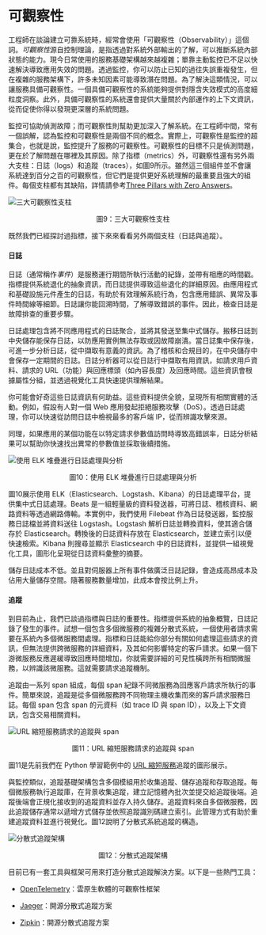 ##

# 可觀察性

工程師在談論建立可靠系統時，經常會使用「可觀察性（Observability）」這個詞。*可觀察性*源自控制理論，是指透過對系統外部輸出的了解，可以推斷系統內部狀態的能力。現今日常使用的服務基礎架構越來越複雜；單靠主動監控已不足以快速解決導致應用失效的問題。透過監控，你可以防止已知的過往失誤重複發生，但在複雜的服務架構下，許多未知因素可能導致潛在問題。為了解決這類情況，可以讓服務具備可觀察性。一個具備可觀察性的系統能夠提供對隱含失效模式的高度細粒度洞察。此外，具備可觀察性的系統還會提供大量關於內部運作的上下文資訊，從而促使你得以發現更深層的系統問題。

監控可協助偵測故障；而可觀察性則幫助更加深入了解系統。在工程師中間，常有一個誤解，認為監控和可觀察性是兩個不同的概念。實際上，可觀察性是監控的超集合，也就是說，監控提升了服務的可觀察性。可觀察性的目標不只是偵測問題，更在於了解問題在哪裡及其原因。除了指標（metrics）外，可觀察性還有另外兩大支柱：日誌（logs）和追蹤（traces），如圖9所示。雖然這三個組件並不會讓系統達到百分之百的可觀察性，但它們是提供更好系統理解的最重要且強大的組件。每個支柱都有其缺陷，詳情請參考[Three Pillars with Zero Answers](https://medium.com/lightstephq/three-pillars-with-zero-answers-2a98b36358b8)。

![三大可觀察性支柱](images/image7.png) <p align="center"> 圖9：三大可觀察性支柱 </p>

既然我們已經探討過指標，接下來來看看另外兩個支柱（日誌與追蹤）。

#### 日誌

日誌（通常稱作*事件*）是服務運行期間所執行活動的紀錄，並帶有相應的時間戳。指標提供系統退化的抽象資訊，而日誌提供導致這些退化的詳細原因。由應用程式和基礎設施元件產生的日誌，有助於有效理解系統行為，包含應用錯誤、異常及事件時間線等細節。日誌讓你能回溯時間，了解導致錯誤的事件。因此，檢查日誌是故障排查的重要步驟。

日誌處理包含將不同應用程式的日誌聚合，並將其發送至集中式儲存。搬移日誌到中央儲存能保存日誌，以防應用實例無法存取或因故障崩潰。當日誌集中保存後，可進一步分析日誌，從中擷取有意義的資訊。為了稽核和合規目的，在中央儲存中會保存一定期間的日誌。日誌分析器可以從日誌行中擷取有用資訊，如請求用戶資料、請求的 URL（功能）與回應標頭（如內容長度）及回應時間。這些資訊會根據屬性分組，並透過視覺化工具快速提供理解結果。

你可能會好奇這些日誌資訊有何助益。這些資料提供全貌，呈現所有相關實體的活動。例如，假設有人對一個 Web 應用發起拒絕服務攻擊（DoS）。透過日誌處理，你可以快速從訪問日誌中檢視最多的客戶端 IP，從而辨識攻擊來源。

同理，如果應用的某個功能在以特定請求參數值訪問時導致高錯誤率，日誌分析結果可以幫助你快速找出異常的參數值並採取後續措施。

![使用 ELK 堆疊進行日誌處理與分析](images/image4.jpg) 
<p align="center"> 圖10：使用 ELK 堆疊進行日誌處理與分析 </p>

圖10展示使用 ELK（Elasticsearch、Logstash、Kibana）的日誌處理平台，提供集中式日誌處理。Beats 是一組輕量級的資料發送器，可將日誌、稽核資料、網路資料等透過網路傳輸。本實例中，我們使用 Filebeat 作為日誌發送器，監控服務日誌檔並將資料送往 Logstash。Logstash 解析日誌並轉換資料，使其適合儲存於 Elasticsearch。轉換後的日誌資料存放在 Elasticsearch，並建立索引以便快速檢索。Kibana 則搜尋並顯示 Elasticsearch 中的日誌資料，並提供一組視覺化工具，圖形化呈現從日誌資料彙整的摘要。

儲存日誌成本不低。並且對伺服器上所有事件做廣泛日誌記錄，會造成高昂成本及佔用大量儲存空間。隨著服務數量增加，此成本會按比例上升。

#### 追蹤

到目前為止，我們已談過指標與日誌的重要性。指標提供系統的抽象概覽，日誌記錄了發生的事件。試想一個包含多個微服務的複雜分散式系統，一個使用者請求需要在系統內多個微服務間處理。指標和日誌能給你部分有關如何處理這些請求的資訊，但無法提供跨微服務的詳細資料，及其如何影響特定的客戶請求。如果一個下游微服務反應遲緩導致回應時間增加，你就需要詳細的可見性橫跨所有相關微服務，以辨識該微服務。這就需要請求追蹤機制。

追蹤由一系列 span 組成，每個 span 紀錄不同微服務為回應客戶請求所執行的事件。簡單來說，追蹤是從多個微服務跨不同物理主機收集而來的客戶請求服務日誌。每個 span 包含 span 的元資料（如 trace ID 與 span ID），以及上下文資訊，包含交易相關資料。

![URL 縮短服務請求的追蹤與 span](images/image3.jpg) 
<p align="center"> 圖11：URL 縮短服務請求的追蹤與 span </p>

圖11是先前我們在 Python 學習範例中的 [URL 縮短服務](https://dictcp.github.io/school-of-sre/level101/python_web/url-shorten-app/)追蹤的圖形展示。

與監控類似，追蹤基礎架構包含多個模組用於收集追蹤、儲存追蹤和存取追蹤。每個微服務執行追蹤庫，在背景收集追蹤，建立記憶體內批次並提交給追蹤後端。追蹤後端會正規化接收到的追蹤資料並存入持久儲存。追蹤資料來自多個微服務，因此追蹤儲存通常以遞增方式儲存並依照追蹤識別碼建立索引。此管理方式有助於重建追蹤資料並進行視覺化。圖12說明了分散式系統追蹤的構造。

![分散式追蹤架構](images/image5.jpg)
<p align="center"> 圖12：分散式追蹤架構 </p>

目前已有一套工具與框架可用來打造分散式追蹤解決方案。以下是一些熱門工具：

-   [OpenTelemetry](https://opentelemetry.io/)：雲原生軟體的可觀察性框架

-   [Jaeger](https://www.jaegertracing.io/)：開源分散式追蹤方案

-   [Zipkin](https://zipkin.io/)：開源分散式追蹤方案
